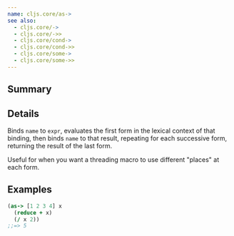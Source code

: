 ```yaml
---
name: cljs.core/as->
see also:
  - cljs.core/->
  - cljs.core/->>
  - cljs.core/cond->
  - cljs.core/cond->>
  - cljs.core/some->
  - cljs.core/some->>
---
```


## Summary

## Details

Binds `name` to `expr`, evaluates the first form in the lexical context of that
binding, then binds `name` to that result, repeating for each successive form,
returning the result of the last form.

Useful for when you want a threading macro to use different "places" at each
form.

## Examples

```clj
(as-> [1 2 3 4] x
  (reduce + x)
  (/ x 2))
;;=> 5
```

